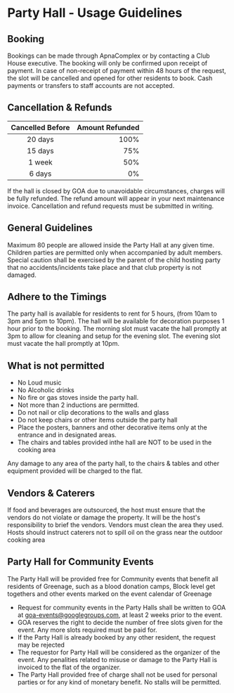
# Party Hall - Usage Guidelines

## Booking

Bookings can be made through ApnaComplex or by contacting a Club House executive. The booking will only be confirmed upon receipt of payment. In case of non-receipt of payment within 48 hours of the request, the slot will be cancelled and opened for other residents to book. Cash payments or transfers to staff accounts are not accepted.

## Cancellation & Refunds

| Cancelled Before              | Amount Refunded |
|:-----------------------------:|----------------:|
| 20 days                       | 100%            |
| 15 days                       | 75%             |
| 1 week                        | 50%             |
| 6 days                        | 0%              |

If the hall is closed by GOA due to unavoidable circumstances, charges will be fully refunded. The refund amount will appear in your next maintenance invoice. Cancellation and refund requests must be submitted in writing.

## General Guidelines
Maximum 80 people are allowed inside the Party Hall at any given time. Children parties are permitted only when accompanied by adult members. Special caution shall be exercised by the parent of the child hosting party that no accidents/incidents take place and that club property is not damaged.

## Adhere to the Timings
The party hall is available for residents to rent for 5 hours, (from 10am to 3pm and 5pm to 10pm). The hall will be available for decoration purposes 1 hour prior to the booking. The morning slot must vacate the hall promptly at 3pm to allow for cleaning and setup for the evening slot. The evening slot must vacate the hall promptly at 10pm.

## What is not permitted
- No Loud music
- No Alcoholic drinks
- No fire or gas stoves inside the party hall.
- Not more than 2 inductions are permitted.
- Do not nail or clip decorations to the walls and glass
- Do not keep chairs or other items outside the party hall
- Place the posters, banners and other decorative items only at the entrance and in designated areas.
- The chairs and tables provided inthe hall are NOT to be used in the cooking area 

Any damage to any area of the party hall, to the chairs & tables and other equipment provided will be charged to the flat. 

## Vendors & Caterers

If food and beverages are outsourced, the host must ensure that the vendors do not violate or damage the property. It will be the host's responsibility to brief the vendors. Vendors must clean the area they used. Hosts should instruct caterers not to spill oil on the grass near the outdoor cooking area

## Party Hall for Community Events

The Party Hall will be provided free for Community events that benefit all residents of Greenage, such as a blood donation camps, Block level get togethers and other events marked on the event calendar of Greenage

- Request for community events in the Party Halls shall be written to GOA at goa-events@googlegroups.com, at least 2 weeks prior to the event. 
- GOA reserves the right to decide the number of free slots given for the event. Any more slots required must be paid for.
- If the Party Hall is already booked by any other resident, the request may be rejected
- The requestor for Party Hall will be considered as the organizer of the event. Any penalities related to misuse or damage to the Party Hall is invoiced to the flat of the organizer. 
- The Party Hall provided free of charge shall not be used for personal parties or for any kind of monetary benefit. No stalls will be permitted.